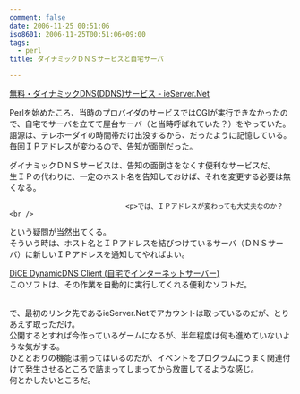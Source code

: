 ```yaml
---
comment: false
date: 2006-11-25 00:51:06
iso8601: 2006-11-25T00:51:06+09:00
tags:
  - perl
title: ダイナミックＤＮＳサービスと自宅サーバ

---
```


<div class="entry-body">
                                 <p><a title="無料・ダイナミックDNS(DDNS)サービス - ieServer.Net" href="http://ieserver.net/">無料・ダイナミックDNS(DDNS)サービス - ieServer.Net</a></p>

<p>Perlを始めたころ、当時のプロバイダのサービスではCGIが実行できなかったので、自宅でサーバを立てて屋台サーバ（と当時呼ばれていた？）をやっていた。<br />
語源は、テレホーダイの時間帯だけ出没するから、だったように記憶している。<br />
毎回ＩＰアドレスが変わるので、告知が面倒だった。</p>

<p>ダイナミックＤＮＳサービスは、告知の面倒さをなくす便利なサービスだ。<br />
生ＩＰの代わりに、一定のホスト名を告知しておけば、それを変更する必要は無くなる。<br /></p>
                              
                                 <p>では、ＩＰアドレスが変わっても大丈夫なのか？<br />
という疑問が当然出てくる。<br />
そういう時は、ホスト名とＩＰアドレスを結びつけているサーバ（ＤＮＳサーバ）に新しいＩＰアドレスを通知してやればよい。</p>

<p><a title="DiCE DynamicDNS Client (自宅でインターネットサーバー)" href="http://www.hi-ho.ne.jp/yoshihiro_e/dice/">DiCE DynamicDNS Client (自宅でインターネットサーバー)</a><br />
このソフトは、その作業を自動的に実行してくれる便利なソフトだ。</p>

<p><br />
で、最初のリンク先であるieServer.Netでアカウントは取っているのだが、とりあえず取っただけ。<br />
公開するとすれば今作っているゲームになるが、半年程度は何も進めていないような気がする。<br />
ひととおりの機能は揃ってはいるのだが、イベントをプログラムにうまく関連付けて発生させるところで詰まってしまってから放置してるような感じ。<br />
何とかしたいところだ。<br /></p>
                              </div>
    	